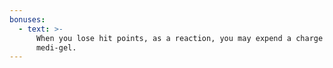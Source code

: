 ```yaml
---
bonuses:
  - text: >-
      When you lose hit points, as a reaction, you may expend a charge of
      medi-gel.
---
```

